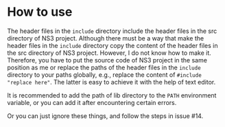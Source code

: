 # How to use

The header files in the `include` directory include the header files in the src directory of NS3 project. Although there must be a way that make the header files in the `include` directory copy the content of the header files in the src directory of NS3 project. However, I do not know how to make it. Therefore, you have to put the source code of NS3 project in the same position as me or replace the paths of the header files in the `include` directory to your paths globally, e.g., replace the content of `#include "replace here"`. The latter is easy to achieve it with the help of text editor.

It is recommended to add the path of lib directory to the `PATH` environment variable, or you can add it after encountering certain errors.

Or you can just ignore these things, and follow the steps in issue #14.
